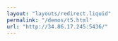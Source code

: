 ```yaml
---
layout: "layouts/redirect.liquid"
permalink: "/demos/t5.html"
url: "http://34.86.17.245:5436/"
---
```

